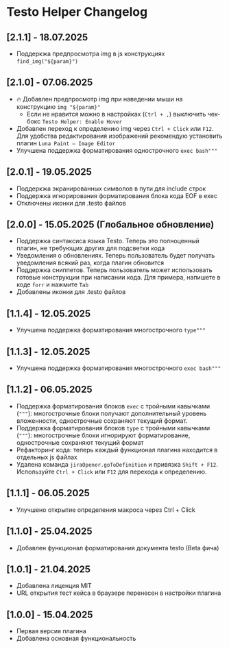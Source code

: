 # Testo Helper Changelog
## [2.1.1] - 18.07.2025
- Поддеркжа предпросмотра img в js конструкциях `find_img("${param}")`
## [2.1.0] - 07.06.2025
- 🔥 Добавлен предпросмотр img при наведении мыши на конструкцию `img "${param}"`
    - Если не нравится можно в настройках (`Ctrl + ,`) выключить чек-бокс `Testo Helper: Enable Hover`
- Добавлен переход к определению img через `Ctrl + Click` или `F12`. Для удобства редактирования изображений рекомендую установить плагин `Luna Paint — Image Editor`
- Улучшена поддержка форматирования однострочного `exec bash"""`
## [2.0.1] - 19.05.2025
- Поддеркжа экранированных символов в пути для include строк
- Поддержка игнорирования форматирования блока кода EOF в exec
- Отключены иконки для .testo файлов
## [2.0.0] - 15.05.2025 (Глобальное обновление)
- Поддержка синтаксиса языка Testo. Теперь это полноценный плагин, не требующих других для подсветки кода
- Уведомления о обновлениях. Теперь пользователь будет получать уведомления всякий раз, когда плагин обновится
- Поддержка сниппетов. Теперь пользователь может использовать готовые конструкции при написании кода. Для примера, напишете в коде `forr` и нажмите `Tab`
- Добавлены иконки для .testo файлов
## [1.1.4] - 12.05.2025
- Улучшена поддержка форматирования многострочного `type"""`
## [1.1.3] - 12.05.2025
- Улучшена поддержка форматирования многострочного `exec bash"""`
## [1.1.2] - 06.05.2025
- Поддержка форматирования блоков `exec` с тройными кавычками (`"""`): многострочные блоки получают дополнительный уровень вложенности, однострочные сохраняют текущий формат.
- Поддержка форматирования блоков `type` с тройными кавычками (`"""`): многострочные блоки игнорируют форматирование, однострочные сохраняют текущий формат
- Рефакторинг кода: теперь каждый функционал плагина находится в отдельных js файлах
- Удалена команда `jiraOpener.goToDefinition` и привязка `Shift + F12`. Используйте `Ctrl + Click` или `F12` для перехода к определению.
## [1.1.1] - 06.05.2025
- Улучшено открытие определения макроса через Ctrl + Click
## [1.1.0] - 25.04.2025
- Добавлен функционал форматирования документа testo (Beta фича)
## [1.0.1] - 21.04.2025
- Добавлена лиценция MIT
- URL открытия тест кейса в браузере перенесен в настройки плагина
## [1.0.0] - 15.04.2025
- Первая версия плагина
- Добавлена основная функциональность